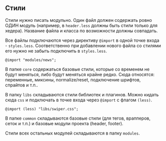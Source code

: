 ## Стили

Стили нужно писать модульно. Один файл должен содержать ровно ОДИН модуль (например, в `header.less` должны быть стили только для хедера). Название файла и класса по возможности должны совпадать.

Все файлы подключаются через директиву `@import` в одной точке входа - `styles.less`. Соответственно при добавлении нового файла со стилями его нужно не забыть подключить в `styles.less`.

```less
@import "modules/news";
```

В папке `core` содержаться базовые стили, которые со временем не будут меняться, либо будут меняться крайне редко. Сюда относятся: переменные, миксины, normalize/reset, подключение шрифтов, спрайтов и т.п..

В папку `libs` складываются стили библиотек и плагинов. Можно кидать сюда `css` и подключать в точке входа через `@import` с флагом `(less)`.

```less
@import (less) "libs/swiper.css";
```

В папке `common` складываются базовые стили (для тегов, врапперов, сеток и т.п.) и базовые модули проекта (header, footer).

Стили всех остальных модулей складываются в папку `modules`.
